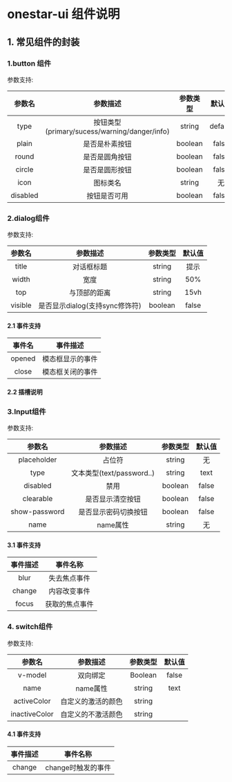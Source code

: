 # onestar-ui 组件说明

## 1. 常见组件的封装

### 1.button 组件

参数支持:

|  参数名  |                   参数描述                   | 参数类型 | 默认值  |
| :------: | :------------------------------------------: | :------: | :-----: |
|   type   | 按钮类型(primary/sucess/warning/danger/info) |  string  | default |
|  plain   |                是否是朴素按钮                | boolean  |  false  |
|  round   |                是否是圆角按钮                | boolean  |  false  |
|  circle  |                是否是圆形按钮                | boolean  |  false  |
|   icon   |                   图标类名                   |  string  |   无    |
| disabled |                 按钮是否可用                 | boolean  |  false  |

### 2.dialog组件

参数支持:

| 参数名  |            参数描述            | 参数类型 | 默认值 |
| :-----: | :----------------------------: | :------: | :----: |
|  title  |           对话框标题           |  string  |  提示  |
|  width  |              宽度              |  string  |  50%   |
|   top   |          与顶部的距离          |  string  |  15vh  |
| visible | 是否显示dialog(支持sync修饰符) | boolean  | false  |

#### 2.1 事件支持

| 事件名 |     事件描述     |
| :----: | :--------------: |
| opened | 模态框显示的事件 |
| close  | 模态框关闭的事件 |

#### 2.2 插槽说明



### 3.Input组件

参数支持:

|    参数名     |         参数描述          | 参数类型 | 默认值 |
| :-----------: | :-----------------------: | :------: | :----: |
|  placeholder  |          占位符           |  string  |   无   |
|     type      | 文本类型(text/password..) |  string  |  text  |
|   disabled    |           禁用            | boolean  | false  |
|   clearable   |     是否显示清空按钮      | boolean  | false  |
| show-password |   是否显示密码切换按钮    | boolean  | false  |
|     name      |         name属性          |  string  |   无   |

#### 3.1 事件支持

| 事件描述 |    事件名称    |
| :------: | :------------: |
|   blur   |  失去焦点事件  |
|  change  |  内容改变事件  |
|  focus   | 获取的焦点事件 |

### 4. switch组件

参数支持:

|    参数名     |      参数描述      | 参数类型 | 默认值 |
| :-----------: | :----------------: | :------: | :----: |
|    v-model    |      双向绑定      | Boolean  | false  |
|     name      |      name属性      |  string  |  text  |
|  activeColor  | 自定义的激活的颜色 |  string  |        |
| inactiveColor | 自定义的不激活颜色 |  string  |        |

#### 4.1 事件支持

| 事件描述 |      事件名称      |
| :------: | :----------------: |
|  change  | change时触发的事件 |
